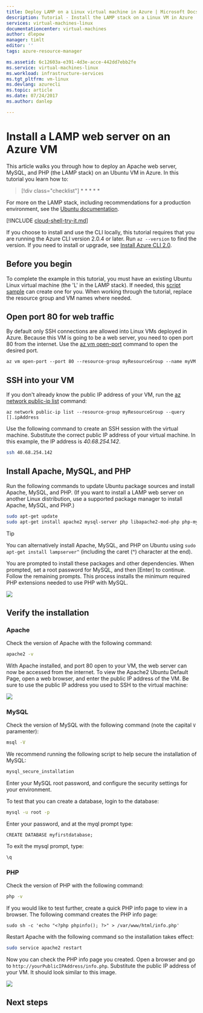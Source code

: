 ```yaml
---
title: Deploy LAMP on a Linux virtual machine in Azure | Microsoft Docs
description: Tutorial - Install the LAMP stack on a Linux VM in Azure
services: virtual-machines-linux
documentationcenter: virtual-machines
author: dlepow
manager: timlt
editor: ''
tags: azure-resource-manager

ms.assetid: 6c12603a-e391-4d3e-acce-442dd7ebb2fe
ms.service: virtual-machines-linux
ms.workload: infrastructure-services
ms.tgt_pltfrm: vm-linux
ms.devlang: azurecli
ms.topic: article
ms.date: 07/24/2017
ms.author: danlep

---
```

# Install a LAMP web server on an Azure VM
This article walks you through how to deploy an Apache web server, MySQL, and PHP (the LAMP stack) on an Ubuntu VM in Azure. In this tutorial you learn how to:

> [!div class="checklist"]
> * 
> * 
> * 
> * 
> * 

For more on the LAMP stack, including recommendations for a production environment, see the [Ubuntu documentation](https://help.ubuntu.com/community/ApacheMySQLPHP).

[!INCLUDE [cloud-shell-try-it.md](../../../includes/cloud-shell-try-it.md)]

If you choose to install and use the CLI locally, this tutorial requires that you are running the Azure CLI version 2.0.4 or later. Run `az --version` to find the version. If you need to install or upgrade, see [Install Azure CLI 2.0]( /cli/azure/install-azure-cli). 

## Before you begin

To complete the example in this tutorial, you must have an existing Ubuntu Linux virtual machine (the 'L' in the LAMP stack). If needed, this [script sample](../scripts/virtual-machines-linux-cli-sample-create-vm-quick-create.md) can create one for you. When working through the tutorial, replace the resource group and VM names where needed. 


## Open port 80 for web traffic 

By default only SSH connections are allowed into Linux VMs deployed in Azure. Because this VM is going to be a web server, you need to open port 80 from the internet. Use the [az vm open-port](/cli/azure/vm#open-port) command to open the desired port.  
 
```azurecli-interactive 
az vm open-port --port 80 --resource-group myResourceGroup --name myVM
```
## SSH into your VM


If you don't already know the public IP address of your VM, run the [az network public-ip list](/cli/azure/network/public-ip#list) command:


```azurecli-interactive
az network public-ip list --resource-group myResourceGroup --query [].ipAddress
```

Use the following command to create an SSH session with the virtual machine. Substitute the correct public IP address of your virtual machine. In this example, the IP address is *40.68.254.142*.

```bash
ssh 40.68.254.142
```

## Install Apache, MySQL, and PHP

Run the following commands to update Ubuntu package sources and install Apache, MySQL, and PHP. (If you want to install a LAMP web server on another Linux distribution, use a supported package manager to install Apache, MySQL, and PHP.)


```bash
sudo apt-get update
sudo apt-get install apache2 mysql-server php libapache2-mod-php php-mysql
```



> [!TIP]
> You can alternatively install Apache, MySQL, and PHP on Ubuntu using `sudo apt-get install lampserver^` (including the caret (^) character at the end).
>



You are prompted to install these packages and other dependencies. When prompted, set a root password for MySQL, and then [Enter] to continue. Follow the remaining prompts. This process installs the minimum required PHP extensions needed to use PHP with MySQL. 

![][1]

## Verify the installation


### Apache

Check the version of Apache with the following command:
```bash
apache2 -v
```

With Apache installed, and port 80 open to your VM, the web server can now be accessed from the internet. To view the Apache2 Ubuntu Default Page, open a web browser, and enter the public IP address of the VM. Be sure to use the public IP address you used to SSH to the virtual machine:

![][3]


### MySQL

Check the version of MySQL with the following command (note the capital `V` paramenter):

```bash
msql -V
```

We recommend running the following script to help secure the installation of MySQL:

```bash
mysql_secure_installation
```

Enter your MySQL root password, and configure the security settings for your environment.

To test that you can create a database, login to the database:

```bash
mysql -u root -p
```

Enter your password, and at the myql prompt type:

```mysql
CREATE DATABASE myfirstdatabase;
```

To exit the mysql prompt, type:

```mysql
\q
```

### PHP

Check the version of PHP with the following command:

```bash
php -v
```
If you would like to test further, create a quick PHP info page to view in a browser. The following command creates the PHP info page:

```
sudo sh -c 'echo "<?php phpinfo(); ?>" > /var/www/html/info.php'
```

Restart Apache with the following command so the installation takes effect:

```bash
sudo service apache2 restart
```

Now you can check the PHP info page you created. Open a browser and go to `http://yourPublicIPAddress/info.php`. Substitute the public IP address of your VM. It should look similar to this image.

![][2]








## Next steps


[1]: ./media/tutorial-lamp-stack/configmysqlpassword-small.png
[2]: ./media/tutorial-lamp-stack/phpsuccesspage.png
[3]: ./media/tutorial-lamp-stack/apachesuccesspage.png
